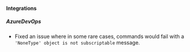 
#### Integrations
##### AzureDevOps
- Fixed an issue where in some rare cases, commands would fail with a `'NoneType' object is not subscriptable` message.

